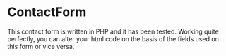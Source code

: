 # ContactForm
This contact form is written in PHP and it has been tested. Working quite perfectly, you can alter your html code on the basis of the fields used on this form or vice versa.
